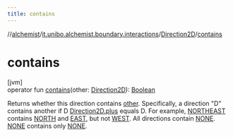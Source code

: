 ```yaml
---
title: contains
---
```

//[alchemist](../../../index.html)/[it.unibo.alchemist.boundary.interactions](../index.html)/[Direction2D](index.html)/[contains](contains.html)



# contains



[jvm]\
operator fun [contains](contains.html)(other: [Direction2D](index.html)): [Boolean](https://kotlinlang.org/api/latest/jvm/stdlib/kotlin/-boolean/index.html)



Returns whether this direction contains [other](contains.html). Specifically, a direction "D" contains another if D [Direction2D.plus](contains.html) equals D. For example, [NORTHEAST](-n-o-r-t-h-e-a-s-t/index.html) contains [NORTH](-n-o-r-t-h/index.html) and [EAST](-e-a-s-t/index.html), but not [WEST](-w-e-s-t/index.html). All directions contain [NONE](-n-o-n-e/index.html). [NONE](-n-o-n-e/index.html) contains only [NONE](-n-o-n-e/index.html).




